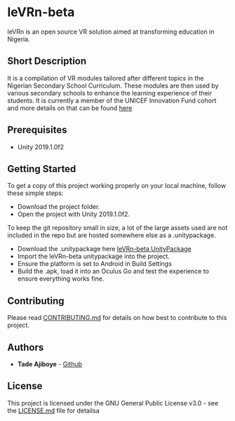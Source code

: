 # leVRn-beta
leVRn is an open source VR solution aimed at transforming education in Nigeria.

## Short Description
It is a compilation of VR modules tailored after different topics in the Nigerian Secondary School Curriculum. These modules are then used by various secondary schools to enhance the learning experience of their students. It is currently a member of the UNICEF Innovation Fund cohort and more details on that can be found [here](https://www.unicef.org/innovation/stories/imisi-3d-providing-locally-tailored-interactive-content-using-vr-transform-education)

## Prerequisites
- Unity 2019.1.0f2

## Getting Started
To get a copy of this project working properly on your local machine, follow these simple steps:

- Download the project folder.
- Open the project with Unity 2019.1.0f2.

To keep the git repository small in size, a lot of the large assets used are not included in the repo but are hosted somewhere else as a .unitypackage.

- Download the .unitypackage here [leVRn-beta UnityPackage]()
- Import the leVRn-beta unitypackage into the project.
- Ensure the platform is set to Android in Build Settings
- Build the .apk, load it into an Oculus Go and test the experience to ensure everything works fine.

## Contributing
Please read [CONTRIBUTING.md](https://github.com/Imisi3D/leVRn-beta/blob/master/Contributing.md) for details on how best to contribute to this project.

## Authors
- **Tade Ajiboye** - [Github](https://github.com/Gazuntype/)

## License
This project is licensed under the GNU General Public License v3.0 - see the [LICENSE.md](https://github.com/Imisi3D/leVRn-beta/blob/master/LICENSE) file for detailsa
